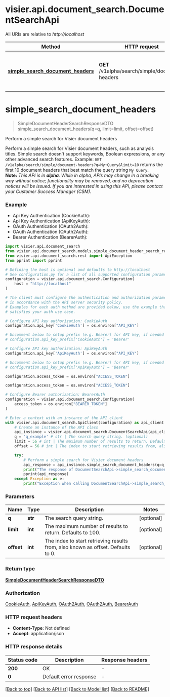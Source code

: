 # visier.api.document_search.DocumentSearchApi

All URIs are relative to *http://localhost*

Method | HTTP request | Description
------------- | ------------- | -------------
[**simple_search_document_headers**](DocumentSearchApi.md#simple_search_document_headers) | **GET** /v1alpha/search/simple/document-headers | Perform a simple search for Visier document headers


# **simple_search_document_headers**
> SimpleDocumentHeaderSearchResponseDTO simple_search_document_headers(q=q, limit=limit, offset=offset)

Perform a simple search for Visier document headers

Perform a simple search for Visier document headers, such as analysis titles. Simple search doesn't support keywords, Boolean expressions, or any other advanced search features.  Example: `GET /v1alpha/search/simple/document-headers?q=My+Query&limit=10` returns the first 10 document headers that best match the query string `My Query`.   <br>**Note:** <em>This API is in **alpha**. While in alpha, APIs may change in a breaking way without notice; functionality may be removed, and no deprecation notices will be issued.  If you are interested in using this API, please contact your Customer Success Manager (CSM).</em>

### Example

* Api Key Authentication (CookieAuth):
* Api Key Authentication (ApiKeyAuth):
* OAuth Authentication (OAuth2Auth):
* OAuth Authentication (OAuth2Auth):
* Bearer Authentication (BearerAuth):

```python
import visier.api.document_search
from visier.api.document_search.models.simple_document_header_search_response_dto import SimpleDocumentHeaderSearchResponseDTO
from visier.api.document_search.rest import ApiException
from pprint import pprint

# Defining the host is optional and defaults to http://localhost
# See configuration.py for a list of all supported configuration parameters.
configuration = visier.api.document_search.Configuration(
    host = "http://localhost"
)

# The client must configure the authentication and authorization parameters
# in accordance with the API server security policy.
# Examples for each auth method are provided below, use the example that
# satisfies your auth use case.

# Configure API key authorization: CookieAuth
configuration.api_key['CookieAuth'] = os.environ["API_KEY"]

# Uncomment below to setup prefix (e.g. Bearer) for API key, if needed
# configuration.api_key_prefix['CookieAuth'] = 'Bearer'

# Configure API key authorization: ApiKeyAuth
configuration.api_key['ApiKeyAuth'] = os.environ["API_KEY"]

# Uncomment below to setup prefix (e.g. Bearer) for API key, if needed
# configuration.api_key_prefix['ApiKeyAuth'] = 'Bearer'

configuration.access_token = os.environ["ACCESS_TOKEN"]

configuration.access_token = os.environ["ACCESS_TOKEN"]

# Configure Bearer authorization: BearerAuth
configuration = visier.api.document_search.Configuration(
    access_token = os.environ["BEARER_TOKEN"]
)

# Enter a context with an instance of the API client
with visier.api.document_search.ApiClient(configuration) as api_client:
    # Create an instance of the API class
    api_instance = visier.api.document_search.DocumentSearchApi(api_client)
    q = 'q_example' # str | The search query string. (optional)
    limit = 56 # int | The maximum number of results to return. Defaults to 100. (optional)
    offset = 56 # int | The index to start retrieving results from, also known as offset. Defaults to 0. (optional)

    try:
        # Perform a simple search for Visier document headers
        api_response = api_instance.simple_search_document_headers(q=q, limit=limit, offset=offset)
        print("The response of DocumentSearchApi->simple_search_document_headers:\n")
        pprint(api_response)
    except Exception as e:
        print("Exception when calling DocumentSearchApi->simple_search_document_headers: %s\n" % e)
```



### Parameters


Name | Type | Description  | Notes
------------- | ------------- | ------------- | -------------
 **q** | **str**| The search query string. | [optional] 
 **limit** | **int**| The maximum number of results to return. Defaults to 100. | [optional] 
 **offset** | **int**| The index to start retrieving results from, also known as offset. Defaults to 0. | [optional] 

### Return type

[**SimpleDocumentHeaderSearchResponseDTO**](SimpleDocumentHeaderSearchResponseDTO.md)

### Authorization

[CookieAuth](../README.md#CookieAuth), [ApiKeyAuth](../README.md#ApiKeyAuth), [OAuth2Auth](../README.md#OAuth2Auth), [OAuth2Auth](../README.md#OAuth2Auth), [BearerAuth](../README.md#BearerAuth)

### HTTP request headers

 - **Content-Type**: Not defined
 - **Accept**: application/json

### HTTP response details

| Status code | Description | Response headers |
|-------------|-------------|------------------|
**200** | OK |  -  |
**0** | Default error response |  -  |

[[Back to top]](#) [[Back to API list]](../README.md#documentation-for-api-endpoints) [[Back to Model list]](../README.md#documentation-for-models) [[Back to README]](../README.md)

